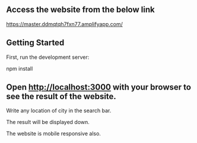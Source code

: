 ## Access the website from the below link
   https://master.ddmqtqh7fxn77.amplifyapp.com/

## Getting Started

First, run the development server:

npm install

## Open [http://localhost:3000](http://localhost:3000) with your browser to see the result of the website.

Write any location of city in the search bar.

The result will be displayed down.

The website is mobile responsive also.



